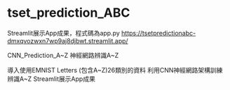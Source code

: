 # tset_prediction_ABC
Streamlit展示App成果，程式碼為app.py
https://tsetpredictionabc-dmxqvozwxn7wp9aj8djbwt.streamlit.app/

CNN_Prediction_A~Z  神經網路辨識A~Z  

導入使用EMNIST Letters    (包含A~Z)26類別的資料
利用CNN神經網路架構訓練辨識A~Z
Streamlit展示App成果
